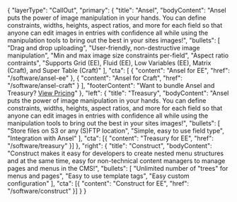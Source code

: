 {
    "layerType": "CallOut",
    "primary": {
        "title": "Ansel",
        "bodyContent": "Ansel puts the power of image manipulation in your hands. You can define constraints, widths, heights, aspect ratios, and more for each field so that anyone can edit images in entries with confidence all while using the manipulation tools to bring out the best in your sites images!",
        "bullets": [
            "Drag and drop uploading",
            "User-friendly, non-destructive image manipulation",
            "Min and max image size constraints per-field",
            "Aspect ratio contraints",
            "Supports Grid (EE), Fluid (EE), Low Variables (EE), Matrix (Craft), and Super Table (Craft)"
        ],
        "cta": [
            {
                "content": "Ansel for EE",
                "href": "/software/ansel-ee"
            },
            {
                "content": "Ansel for Craft",
                "href": "/software/ansel-craft"
            }
        ],
        "footerContent": "Want to bundle Ansel and Treasury? [View Pricing](/software/ansel-treasury-ee)"
    },
    "left": {
        "title": "Treasury",
        "bodyContent": "Ansel puts the power of image manipulation in your hands. You can define constraints, widths, heights, aspect ratios, and more for each field so that anyone can edit images in entries with confidence all while using the manipulation tools to bring out the best in your sites images!",
        "bullets": [
            "Store files on S3 or any (S)FTP location",
            "Simple, easy to use field type",
            "Integration with Ansel"
        ],
        "cta": [{
            "content": "Treasury for EE",
            "href": "/software/treasury"
        }]
    },
    "right": {
        "title": "Construct",
        "bodyContent": "Construct makes it easy for developers to create nested menu structures and at the same time, easy for non-technical content managers to manage pages and menus in the CMS!",
        "bullets": [
            "Unlimited number of \"trees\" for menus and pages",
            "Easy to use template tags",
            "Easy custom configuration"
        ],
        "cta": [{
            "content": "Construct for EE",
            "href": "/software/construct"
        }]
    }
}
